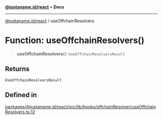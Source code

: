 [**@justaname.id/react**](../README.md) • **Docs**

***

[@justaname.id/react](../globals.md) / useOffchainResolvers

# Function: useOffchainResolvers()

> **useOffchainResolvers**(): `UseOffchainResolversResult`

## Returns

`UseOffchainResolversResult`

## Defined in

[packages/@justaname.id/react/src/lib/hooks/offchainResolver/useOffchainResolvers.ts:12](https://github.com/JustaName-id/JustaName-sdk/blob/dc845c10af242e3ca87d95ef392516ac0bfa8b95/packages/@justaname.id/react/src/lib/hooks/offchainResolver/useOffchainResolvers.ts#L12)
